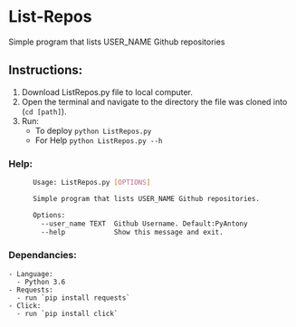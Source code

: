 # List-Repos
Simple program that lists USER_NAME Github repositories

## Instructions:
1. Download ListRepos.py file to local computer.
2. Open the terminal and navigate to the directory the file was cloned into (`cd [path]`).
3. Run:
    - To deploy `python ListRepos.py`
    - For Help `python ListRepos.py --h`
   
### Help:
```bash
      Usage: ListRepos.py [OPTIONS]

      Simple program that lists USER_NAME Github repositories.

      Options:
        --user_name TEXT  Github Username. Default:PyAntony
        --help            Show this message and exit.
```

### Dependancies:

    - Language:  
      - Python 3.6  
    - Requests:  
      - run `pip install requests`  
    - Click:  
      - run `pip install click`

